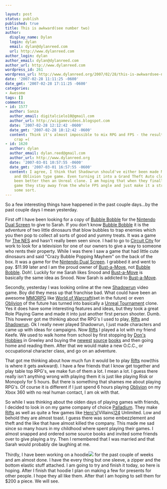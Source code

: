 ```yaml
---

layout: post
status: publish
published: true
title: This is awkward(see number two)
author:
  display_name: Dylan
  login: dylan
  email: dylan@dylanreed.com
  url: http://www.dylanreed.com
author_login: dylan
author_email: dylan@dylanreed.com
author_url: http://www.dylanreed.com
wordpress_id: 261
wordpress_url: http://www.dylanreed.org/2007/02/28/this-is-awkwardsee-number-two/
date: '2007-02-28 11:11:25 -0600'
date_gmt: '2007-02-28 17:11:25 -0600'
categories:
- Awesome
tags: []
comments:
- id: 1577
  author: Sanza
  author_email: digitalcielo10@gmail.com
  author_url: http://wiigamevideos.blogspot.com
  date: '2007-02-28 12:12:42 -0600'
  date_gmt: '2007-02-28 18:12:42 -0600'
  content: Think it's almost impossible to mix RPG and FPS - the result is always
    crap =(
- id: 1620
  author: dylan
  author_email: dylan.reed@gmail.com
  author_url: http://www.dylanreed.org
  date: '2007-03-01 10:57:55 -0600'
  date_gmt: '2007-03-01 16:57:55 -0600'
  content: I agree, I think that Shadowrun should've either been made MMORPG or into
    and Oblivion type game. Even turning it into a Grand Theft Auto clone would have
    been better then an Unreal clone. I am hoping that when they finally make a Rifts
    game they stay away from the whole FPS angle and just make it a stright RPG of
    some sort.
---
```


So a few interesting things have happened in the past couple days...by the past couple days I mean yesterday.

First off I have been looking for a copy of [Bubble Bobble][1] for the [Nintendo Dual Screen][2] to give to Sarah. If you don't know [Bubble Bobble][1] it is the adventure of two little dinosaurs that blow bubbles to trap enemies which you then pop to collect all sorts of good and yummy treats. It was a game for [The NES][3] and hasn't really been seen since. I had to go to [Circuit City][4] for work to look for a television for one of our owners to give a way to someone who rents their property. While I was there I saw a game that had little cute dinosaurs and said "Crazy Bubble Popping Mayhem" on the back of the box. It was a game for the [Nintendo Dual Screen][2]. I grabbed it and went to pay. $11.99 later and I am the proud owner of [Bust-a-Move][5], not [Bubble Bobble][1]. Doh!. Luckily for me Sarah likes Snood and [Bust-a-Move][5] is basically the same idea as Snood. Now Sarah is addicted to [Bust-a-Move][5].

   [1]: http://www.gamespot.com/ds/action/bubblebobbleds/index.html
   [2]: http://www.nintendo.com/systemsds
   [3]: http://en.wikipedia.org/wiki/Nintendo_Entertainment_System
   [4]: http://www.circuitcity.com/
   [5]: http://ds.ign.com/objects/695/695659.html

Secondly, yesterday I was looking online at the new [Shadowrun][6] video game. Boy did they mess up that franchise bad. What could have been an awesome [MMORPG][7] like [World of Warcraft][8](set in the future) or even [Oblivion][9] of the future has turned into basically a [Unreal Tournament][10] clone. Yes it does have some interesting features and ideas, but they took a great Role Playing Game and made it into just another first person shooter. Dumb. This however got me thinking about the RPG's I used to play, [Rifts][11] and [Shadowrun][12]. Ok I really never played Shadowrun, I just made characters and came up with ideas for campaigns. Now [Rifts][11] I played a lot with my friend Keefe. We used to walk home from school by first stopping by [Don's Hobbies][13] in Greeley and buying the [new][14][est][15] [sou][16][rce][17] [books][18] and then going home and reading them. After that we would make a new O.C.C., or occupational character class, and go on an adventure.

   [6]: http://shadowrun.com/
   [7]: http://en.wikipedia.org/wiki/MMORPG
   [8]: http://www.worldofwarcraft.com/index.xml
   [9]: http://www.elderscrolls.com/games/oblivion_overview.htm
   [10]: http://www.unrealtournament.com/
   [11]: http://www.palladiumbooks.com/Merchant2/merchant.mvc?Screen=PROD&Product_Code=800HC&Category_Code=R800
   [12]: http://www.shadowrunrpg.com/
   [13]: http://www.donshobbies.com/about_us.php
   [14]: http://www.palladiumbooks.com/Merchant2/merchant.mvc?Screen=PROD&Product_Code=801&Category_Code=S800
   [15]: http://www.palladiumbooks.com/Merchant2/merchant.mvc?Screen=PROD&Product_Code=805&Category_Code=S800
   [16]: http://www.palladiumbooks.com/Merchant2/merchant.mvc?Screen=PROD&Product_Code=812&Category_Code=S800
   [17]: http://www.palladiumbooks.com/Merchant2/merchant.mvc?Screen=PROD&Product_Code=809&Category_Code=D800
   [18]: http://www.palladiumbooks.com/Merchant2/merchant.mvc?Screen=PROD&Product_Code=804&Category_Code=W800

That got me thinking about how much fun it would be to play [Rifts][19] now(this is where it gets awkward). I have a few friends that I know get together and play table top RPG's, we make fun of them a lot. I mean a lot. I guess there really isn't anything wrong with playing them it is just like playing Risk or Monopoly for 5 hours. But there is something that shames me about playing RPG's. Of course it is different if I just spend 6 hours playing [Oblivion][20] on my Xbox 360 with no real human contact, I am ok with that.

   [19]: http://www.palladiumbooks.com/Merchant2/merchant.mvc?Screen=PROD&Product_Code=800HC&Category_Code=R800
   [20]: http://www.elderscrolls.com/games/oblivion_overview.htm

So while I was thinking about the olden days of playing games with friends, I decided to look in on my game company of choice [Palladium][21]. They make [Rifts][22] as well as quite a few games like [Hero's][23]\[Villains][24] Unlimited. Low and behold they are almost toast. I guess there was some embezzlement and theft and the like that have almost killed the company. This made me sad since so many hours in my childhood where spent playing their games. I almost snapped and ordered some source books and invited some friends over to give playing a try. Then I remembered that I was married and that Sarah would probably die laughing at me.

   [21]: http://www.palladiumbooks.com/
   [22]: http://www.palladiumbooks.com/Merchant2/merchant.mvc?Screen=PROD&Product_Code=800HC&Category_Code=R800
   [23]: http://www.palladiumbooks.com/Merchant2/merchant.mvc?Screen=PROD&Product_Code=500&Category_Code=H500
   [24]: http://www.palladiumbooks.com/Merchant2/merchant.mvc?Screen=PROD&Product_Code=501&Category_Code=H500

Thirdly, I have been working on a hoodie![][25] for the past couple of weeks and am almost done. I have the every thing but one sleeve, a zipper and the bottom elastic stuff attached. I am going to try and finish it today, so here is hoping. After I finish that hoodie I plan on making a few for presents for other people. I hope they all like them. After that I am hoping to sell them for $200 a piece. We will see.

   [25]: http://farm1.static.flickr.com/163/405236493_caf4fa5bec.jpg?v=0

